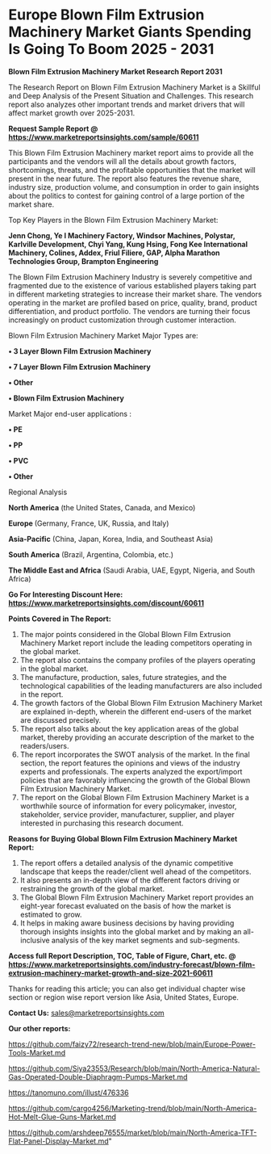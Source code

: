  # Europe Blown Film Extrusion Machinery Market Giants Spending Is Going To Boom 2025 - 2031

<strong>Blown Film Extrusion Machinery Market Research Report 2031</strong>

The Research Report on Blown Film Extrusion Machinery Market is a Skillful and Deep Analysis of the Present Situation and Challenges. This research report also analyzes other important trends and market drivers that will affect market growth over 2025-2031.

<strong>Request Sample Report @ <a href=https://www.marketreportsinsights.com/sample/60611>https://www.marketreportsinsights.com/sample/60611</a></strong>

This Blown Film Extrusion Machinery market report aims to provide all the participants and the vendors will all the details about growth factors, shortcomings, threats, and the profitable opportunities that the market will present in the near future. The report also features the revenue share, industry size, production volume, and consumption in order to gain insights about the politics to contest for gaining control of a large portion of the market share.

Top Key Players in the Blown Film Extrusion Machinery Market:

<strong>Jenn Chong, Ye I Machinery Factory, Windsor Machines, Polystar, Karlville Development, Chyi Yang, Kung Hsing, Fong Kee International Machinery, Colines, Addex, Friul Filiere, GAP, Alpha Marathon Technologies Group, Brampton Engineering</strong>

The Blown Film Extrusion Machinery Industry is severely competitive and fragmented due to the existence of various established players taking part in different marketing strategies to increase their market share. The vendors operating in the market are profiled based on price, quality, brand, product differentiation, and product portfolio. The vendors are turning their focus increasingly on product customization through customer interaction.

Blown Film Extrusion Machinery Market Major Types are:

<strong>• 3 Layer Blown Film Extrusion Machinery

• 7 Layer Blown Film Extrusion Machinery

• Other

• Blown Film Extrusion Machinery</strong>

Market Major end-user applications :

<strong>• PE

• PP

• PVC

• Other</strong>

Regional Analysis

</u><strong><b>North America</b></strong> (the United States, Canada, and Mexico)

<strong><b>Europe </b></strong>(Germany, France, UK, Russia, and Italy)

<strong><b>Asia-Pacific</b></strong> (China, Japan, Korea, India, and Southeast Asia)

<strong><b>South America</b></strong> (Brazil, Argentina, Colombia, etc.)

<strong><b>The Middle East and Africa</b></strong> (Saudi Arabia, UAE, Egypt, Nigeria, and South Africa)

<strong>Go For Interesting Discount Here: <a href=https://www.marketreportsinsights.com/discount/60611>https://www.marketreportsinsights.com/discount/60611</a></strong>

<strong>Points Covered in The Report:</strong>
<ol>
  <li>The major points considered in the Global Blown Film Extrusion Machinery Market report include the leading competitors operating in the global market.</li>
  <li>The report also contains the company profiles of the players operating in the global market.</li>
  <li>The manufacture, production, sales, future strategies, and the technological capabilities of the leading manufacturers are also included in the report.</li>
  <li>The growth factors of the Global Blown Film Extrusion Machinery Market are explained in-depth, wherein the different end-users of the market are discussed precisely.</li>
  <li>The report also talks about the key application areas of the global market, thereby providing an accurate description of the market to the readers/users.</li>
  <li>The report incorporates the SWOT analysis of the market. In the final section, the report features the opinions and views of the industry experts and professionals. The experts analyzed the export/import policies that are favorably influencing the growth of the Global Blown Film Extrusion Machinery Market.</li>
  <li>The report on the Global Blown Film Extrusion Machinery Market is a worthwhile source of information for every policymaker, investor, stakeholder, service provider, manufacturer, supplier, and player interested in purchasing this research document.</li>
</ol>
<strong>Reasons for Buying Global Blown Film Extrusion Machinery Market Report:</strong>

<ol>
  <li>The report offers a detailed analysis of the dynamic competitive landscape that keeps the reader/client well ahead of the competitors.</li>
  <li>It also presents an in-depth view of the different factors driving or restraining the growth of the global market.</li>
  <li>The Global Blown Film Extrusion Machinery Market report provides an eight-year forecast evaluated on the basis of how the market is estimated to grow.</li>
  <li>It helps in making aware business decisions by having providing thorough insights insights into the global market and by making an all-inclusive analysis of the key market segments and sub-segments.</li>
</ol>
<strong>Access full Report Description, TOC, Table of Figure, Chart, etc. @ <a href=https://www.marketreportsinsights.com/industry-forecast/blown-film-extrusion-machinery-market-growth-and-size-2021-60611>https://www.marketreportsinsights.com/industry-forecast/blown-film-extrusion-machinery-market-growth-and-size-2021-60611</a></strong>


Thanks for reading this article; you can also get individual chapter wise section or region wise report version like Asia, United States, Europe.

<strong>Contact Us:</strong>
sales@marketreportsinsights.com

<strong>Our other reports:</strong>

<a href=https://github.com/faizy72/research-trend-new/blob/main/Europe-Power-Tools-Market.md>https://github.com/faizy72/research-trend-new/blob/main/Europe-Power-Tools-Market.md</a>

<a href=https://github.com/Siya23553/Research/blob/main/North-America-Natural-Gas-Operated-Double-Diaphragm-Pumps-Market.md>https://github.com/Siya23553/Research/blob/main/North-America-Natural-Gas-Operated-Double-Diaphragm-Pumps-Market.md</a>

<a href=https://tanomuno.com/illust/476336>https://tanomuno.com/illust/476336</a>

<a href=https://github.com/cargo4256/Marketing-trend/blob/main/North-America-Hot-Melt-Glue-Guns-Market.md>https://github.com/cargo4256/Marketing-trend/blob/main/North-America-Hot-Melt-Glue-Guns-Market.md</a>

<a href=https://github.com/arshdeep76555/market/blob/main/North-America-TFT-Flat-Panel-Display-Market.md>https://github.com/arshdeep76555/market/blob/main/North-America-TFT-Flat-Panel-Display-Market.md</a>"
